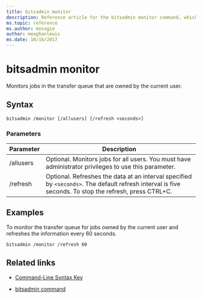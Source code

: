 ```yaml
---
title: bitsadmin monitor
description: Reference article for the bitsadmin monitor command, which monitors jobs in the transfer queue that are owned by the current user.
ms.topic: reference
ms.author: mosagie
author: meaghanlewis
ms.date: 10/16/2017
---
```



# bitsadmin monitor

Monitors jobs in the transfer queue that are owned by the current user.

## Syntax

```
bitsadmin /monitor [/allusers] [/refresh <seconds>]
```

### Parameters

| Parameter | Description |
| -------------- | -------------- |
| /allusers | Optional. Monitors jobs for all users. You must have administrator privileges to use this parameter. |
| /refresh | Optional. Refreshes the data at an interval specified by `<seconds>`. The default refresh interval is five seconds. To stop the refresh, press CTRL+C. |

## Examples

To monitor the transfer queue for jobs owned by the current user and refreshes the information every 60 seconds.

```
bitsadmin /monitor /refresh 60
```

## Related links

- [Command-Line Syntax Key](command-line-syntax-key.md)

- [bitsadmin command](bitsadmin.md)
